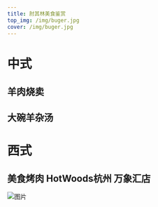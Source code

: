 ```yaml
---
title: 肘其林美食鉴赏
top_img: /img/buger.jpg
cover: /img/buger.jpg
---
```

# 中式
## 羊肉烧卖
## 大碗羊杂汤
## 

# 西式
## 美食烤肉 HotWoods杭州 万象汇店 
![图片](/img/zhuleipai.jpg "zhuleipai")